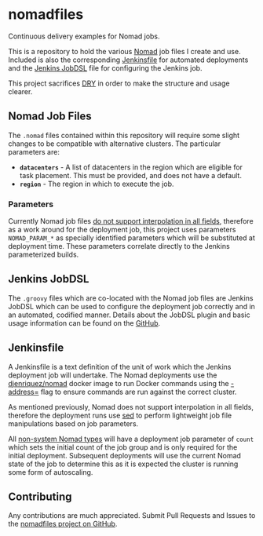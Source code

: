 # nomadfiles

Continuous delivery examples for Nomad jobs.

This is a repository to hold the various [Nomad](https://www.nomadproject.io/) job files I create and use. Included is also the corresponding [Jenkinsfile](https://jenkins.io/doc/book/pipeline/jenkinsfile/) for automated deployments and the [Jenkins JobDSL](https://github.com/jenkinsci/job-dsl-plugin) file for configuring the Jenkins job.

This project sacrifices [DRY](https://en.wikipedia.org/wiki/Don't_repeat_yourself) in order to make the structure and usage clearer.

## Nomad Job Files

The `.nomad` files contained within this repository will require some slight changes to be compatible with alternative clusters. The particular parameters are:
- **`datacenters`** - A list of datacenters in the region which are eligible for task placement. This must be provided, and does not have a default.
- **`region`** - The region in which to execute the job.

### Parameters

Currently Nomad job files [do not support interpolation in all fields](https://groups.google.com/forum/#!topic/nomad-tool/wD5ZzQtlfaI), therefore as a work around for the deployment job, this project uses parameters `NOMAD_PARAM_*` as specially identified parameters which will be substituted at deployment time. These parameters correlate directly to the Jenkins parameterized builds.

## Jenkins JobDSL

The `.groovy` files which are co-located with the Nomad job files are Jenkins JobDSL which can be used to configure the deployment job correctly and in an automated, codified manner. Details about the JobDSL plugin and basic usage information can be found on the [GitHub](https://github.com/jenkinsci/job-dsl-plugin).

## Jenkinsfile

A Jenkinsfile is a text definition of the unit of work which the Jenkins deployment job will undertake. The Nomad deployments use the [djenriquez/nomad](https://hub.docker.com/r/djenriquez/nomad/) docker image to run Docker commands using the [-address=](https://www.nomadproject.io/docs/commands/run.html#_address_lt_addr_gt_) flag to ensure commands are run against the correct cluster.

As mentioned previously, Nomad does not support interpolation in all fields, therefore the deployment runs use [sed](https://www.gnu.org/software/sed/manual/sed.html) to perform lightweight job file manipulations based on job parameters.

All [non-system Nomad types](https://www.nomadproject.io/docs/runtime/schedulers.html) will have a deployment job parameter of `count` which sets the initial count of the job group and is only required for the initial deployment. Subsequent deployments will use the current Nomad state of the job to determine this as it is expected the cluster is running some form of autoscaling.

## Contributing

Any contributions are much appreciated. Submit Pull Requests and Issues to the [nomadfiles project on GitHub](https://github.com/jrasell/nomadfiles).
